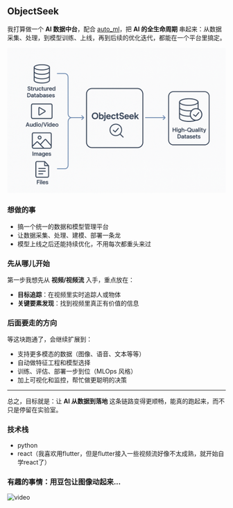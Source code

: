 ## ObjectSeek

我打算做一个 **AI 数据中台**，配合 [auto_ml](https://github.com/AI-change-the-world/auto_ml)，把 **AI 的全生命周期** 串起来：从数据采集、处理，到模型训练、上线，再到后续的优化迭代，都能在一个平台里搞定。

![image](./resources/introduction.png)

### 想做的事
- 搞一个统一的数据和模型管理平台  
- 让数据采集、处理、建模、部署一条龙  
- 模型上线之后还能持续优化，不用每次都重头来过  

### 先从哪儿开始
第一步我想先从 **视频/视频流** 入手，重点放在：
- **目标追踪**：在视频里实时追踪人或物体  
- **关键要素发现**：找到视频里真正有价值的信息  

### 后面要走的方向
等这块跑通了，会继续扩展到：
- 支持更多模态的数据（图像、语音、文本等等）  
- 自动做特征工程和模型选择  
- 训练、评估、部署一步到位（MLOps 风格）  
- 加上可视化和监控，帮忙做更聪明的决策  

---
总之，目标就是：让 **AI 从数据到落地** 这条链路变得更顺畅，能真的跑起来，而不只是停留在实验室。



### 技术栈

* python
* react（我喜欢用flutter，但是flutter接入一些视频流好像不太成熟，就开始自学react了）



### 有趣的事情：用豆包让图像动起来...

![video](./resources/video.gif)